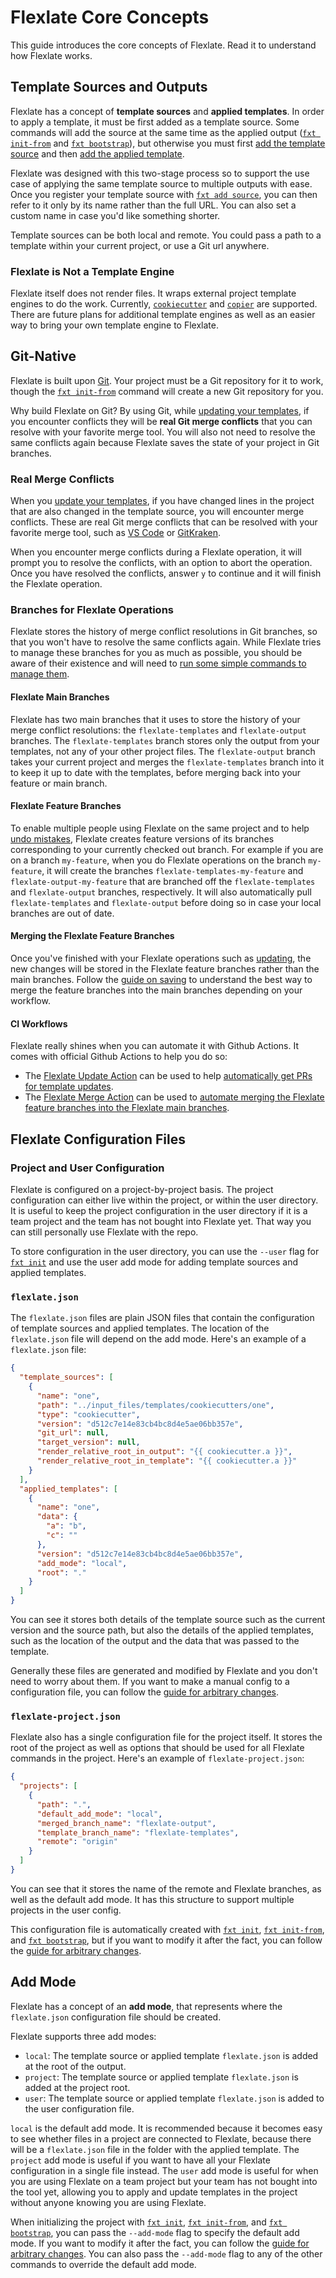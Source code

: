 # Flexlate Core Concepts

This guide introduces the core concepts of Flexlate. Read it to understand
how Flexlate works.

## Template Sources and Outputs

Flexlate has a concept of **template sources** and **applied templates**.
In order to apply a template, it must be first added as a template source.
Some commands will add the source at the same time as the applied output 
([`fxt init-from`](commands.md#fxt-init-from) and 
[`fxt bootstrap`](commands.md#fxt-bootstrap)), but otherwise you must 
first [add the template source](tutorial/get-started/add-to-project.md#add-the-template-source) 
and then 
[add the applied template](tutorial/get-started/add-to-project.md#add-template-output-s).

Flexlate was designed with this two-stage process so to support the use 
case of applying the same template source to multiple outputs with ease.
Once you register your template source with 
[`fxt add source`](commands.md#fxt-add-source), you can then refer to it 
only by its name rather than the full URL. You can also set a custom name
in case you'd like something shorter.

Template sources can be both local and remote. You could pass a path to 
a template within your current project, or use a Git url anywhere.

### Flexlate is Not a Template Engine

Flexlate itself does not render files. It wraps external project template 
engines to do the work. Currently, [`cookiecutter`](https://github.com/cookiecutter/cookiecutter) 
and [`copier`](https://github.com/copier-org/copier) are supported. There 
are future plans for additional template engines as well as an easier way 
to bring your own template engine to Flexlate.

## Git-Native

Flexlate is built upon [Git](https://git-scm.com/). Your project must be 
a Git repository for it to work, though the 
[`fxt init-from`](commands.md#fxt-init-from) 
command will create a new Git repository for you.

Why build Flexlate on Git? By using Git, while 
[updating your templates](tutorial/updating.md), if you encounter conflicts
they will be **real Git merge conflicts** that you can resolve with your
favorite merge tool. You will also not need to resolve the same conflicts 
again because Flexlate saves the state of your project in Git branches.

### Real Merge Conflicts

When you [update your templates](tutorial/updating.md), if you have changed
lines in the project that are also changed in the template source, you will 
encounter merge conflicts. These are real Git merge conflicts that can
be resolved with your favorite merge tool, such as 
[VS Code](https://code.visualstudio.com/docs/editor/versioncontrol#_merge-conflicts) 
or [GitKraken](https://www.gitkraken.com/blog/merge-conflict-tool).

When you encounter merge conflicts during a Flexlate operation, 
it will prompt you to resolve the conflicts, with an option to abort the
operation. Once you have resolved the conflicts, answer `y` to continue
and it will finish the Flexlate operation.

### Branches for Flexlate Operations

Flexlate stores the history of merge conflict resolutions in Git branches,
so that you won't have to resolve the same conflicts again. While Flexlate
tries to manage these branches for you as much as possible, you should be 
aware of their existence and will need to [run some simple commands to 
manage them](tutorial/saving.md). 

#### Flexlate Main Branches

Flexlate has two main branches that it uses to store the history of 
your merge conflict resolutions: the `flexlate-templates` and 
`flexlate-output` branches. The `flexlate-templates` branch stores 
only the output from your templates, not any of your other project files. 
The `flexlate-output` branch takes your current project and merges the 
`flexlate-templates` branch into it to keep it up to date with the templates, 
before merging back into your feature or main branch. 

#### Flexlate Feature Branches

To enable multiple people using Flexlate on the same project and 
to help [undo mistakes](tutorial/undoing.md), Flexlate creates feature 
versions of its branches corresponding to your currently checked out branch. 
For example if you are on a branch `my-feature`, when you do Flexlate operations
on the branch `my-feature`, it will create the branches `flexlate-templates-my-feature`
and `flexlate-output-my-feature` that are branched off the `flexlate-templates`
and `flexlate-output` branches, respectively. It will also automatically
pull `flexlate-templates` and `flexlate-output` before doing so in case your 
local branches are out of date.

#### Merging the Flexlate Feature Branches

Once you've finished with your Flexlate operations such as 
[updating](tutorial/updating.md), the new changes will be stored in the 
Flexlate feature branches rather than the main branches. Follow the 
[guide on saving](tutorial/saving.md) 
to understand the best way to merge the feature branches
into the main branches depending on your workflow.

#### CI Workflows

Flexlate really shines when you can automate it with Github Actions.
It comes with official Github Actions to help you do so:
- The 
[Flexlate Update Action](https://github.com/nickderobertis/flexlate-update-action) 
can be used to help 
[automatically get PRs for template updates](tutorial/updating.md#get-automated-prs-with-template-updates).
- The
[Flexlate Merge Action](https://github.com/nickderobertis/flexlate-merge-action) 
can be used to 
[automate merging the Flexlate feature branches into the Flexlate main branches](tutorial/saving.md#merge-flexlate-branches-automatically-with-github-actions).

## Flexlate Configuration Files

### Project and User Configuration

Flexlate is configured on a project-by-project basis. The project configuration
can either live within the project, or within the user directory. It is 
useful to keep the project configuration in the user directory if it is 
a team project and the team has not bought into Flexlate yet. That way you
can still personally use Flexlate with the repo.

To store configuration in the user directory, you can use the `--user` flag
for [`fxt init`](commands.md#fxt-init) and use the user add mode for 
adding template sources and applied templates.

### `flexlate.json`

The `flexlate.json` files are plain JSON files that contain the configuration
of template sources and applied templates. The location of the `flexlate.json`
file will depend on the add mode. Here's an example of a `flexlate.json` file:

```json
{
  "template_sources": [
    {
      "name": "one",
      "path": "../input_files/templates/cookiecutters/one",
      "type": "cookiecutter",
      "version": "d512c7e14e83cb4bc8d4e5ae06bb357e",
      "git_url": null,
      "target_version": null,
      "render_relative_root_in_output": "{{ cookiecutter.a }}",
      "render_relative_root_in_template": "{{ cookiecutter.a }}"
    }
  ],
  "applied_templates": [
    {
      "name": "one",
      "data": {
        "a": "b",
        "c": ""
      },
      "version": "d512c7e14e83cb4bc8d4e5ae06bb357e",
      "add_mode": "local",
      "root": "."
    }
  ]
}
```

You can see it stores both details of the template source such as the current
version and the source path, but also the details of the applied templates, 
such as the location of the output and the data that was passed to the template.

Generally these files are generated and modified by Flexlate and you don't 
need to worry about them. If you want to make a manual config 
to a configuration file, you can follow the 
[guide for arbitrary changes](tutorial/arbitrary-changes.md).

### `flexlate-project.json`

Flexlate also has a single configuration file for the project itself.
It stores the root of the project as well as options that should be 
used for all Flexlate commands in the project.
Here's an example of `flexlate-project.json`:

```json
{
  "projects": [
    {
      "path": ".",
      "default_add_mode": "local",
      "merged_branch_name": "flexlate-output",
      "template_branch_name": "flexlate-templates",
      "remote": "origin"
    }
  ]
}
```

You can see that it stores the name of the remote and Flexlate branches, 
as well as the default add mode. It has this structure to support multiple 
projects in the user config.

This configuration file is automatically 
created with [`fxt init`](commands.md#fxt-init), 
[`fxt init-from`](commands.md#fxt-init-from), and
[`fxt bootstrap`](commands.md#fxt-bootstrap), but if you want to modify 
it after the fact, you can follow the 
[guide for arbitrary changes](tutorial/arbitrary-changes.md).

## Add Mode

Flexlate has a concept of an **add mode**, that represents where the 
`flexlate.json` configuration file should be created.

Flexlate supports three add modes:
- `local`: The template source or applied template `flexlate.json` is added at the root of the output.
- `project`: The template source or applied template `flexlate.json` is added at the project root.
- `user`: The template source or applied template `flexlate.json` is added to the user configuration file.

`local` is the default add mode. It is recommended because it becomes easy to
see whether files in a project are connected to Flexlate, because there 
will be a `flexlate.json` file in the folder with the applied template.
The `project` add mode is useful if you want to have all your Flexlate 
configuration in a single file instead. The `user` add mode is useful for 
when you are using Flexlate on a team project but your team has not 
bought into the tool yet, allowing you to apply and update templates in 
the project without anyone knowing you are using Flexlate.

When initializing the project with [`fxt init`](commands.md#fxt-init), 
[`fxt init-from`](commands.md#fxt-init-from), and
[`fxt bootstrap`](commands.md#fxt-bootstrap), you can pass the `--add-mode` flag to specify 
the default add mode. If you want to modify 
it after the fact, you can follow the 
[guide for arbitrary changes](tutorial/arbitrary-changes.md). You can also 
pass the `--add-mode` flag to any of the other commands to override 
the default add mode.

